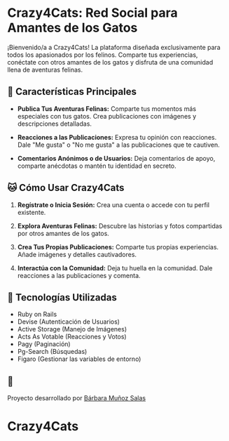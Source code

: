 
# Crazy4Cats: Red Social para Amantes de los Gatos

¡Bienvenido/a a Crazy4Cats! La plataforma diseñada exclusivamente para todos los apasionados por los felinos. Comparte tus experiencias, conéctate con otros amantes de los gatos y disfruta de una comunidad llena de aventuras felinas.

## 🐾 Características Principales

- **Publica Tus Aventuras Felinas:** Comparte tus momentos más especiales con tus gatos. Crea publicaciones con imágenes y descripciones detalladas.

- **Reacciones a las Publicaciones:** Expresa tu opinión con reacciones. Dale "Me gusta" o "No me gusta" a las publicaciones que te cautiven.

- **Comentarios Anónimos o de Usuarios:** Deja comentarios de apoyo, comparte anécdotas o mantén tu identidad en secreto.

## 🐱 Cómo Usar Crazy4Cats

1. **Regístrate o Inicia Sesión:** Crea una cuenta o accede con tu perfil existente.

2. **Explora Aventuras Felinas:** Descubre las historias y fotos compartidas por otros amantes de los gatos.

3. **Crea Tus Propias Publicaciones:** Comparte tus propias experiencias. Añade imágenes y detalles cautivadores.

4. **Interactúa con la Comunidad:** Deja tu huella en la comunidad. Dale reacciones a las publicaciones y comenta.

## 💎 Tecnologías Utilizadas

- Ruby on Rails
- Devise (Autenticación de Usuarios)
- Active Storage (Manejo de Imágenes)
- Acts As Votable (Reacciones y Votos)
- Pagy (Paginación)
- Pg-Search (Búsquedas)
- Figaro (Gestionar las variables de entorno) 

## 📄 
Proyecto desarrollado por [Bárbara Muñoz Salas](https://github.com/BarbaraMunoz)

# Crazy4Cats
